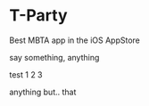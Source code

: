# T-Party
Best MBTA app in the iOS AppStore

say something, anything



test 1 2 3



anything but.. that
